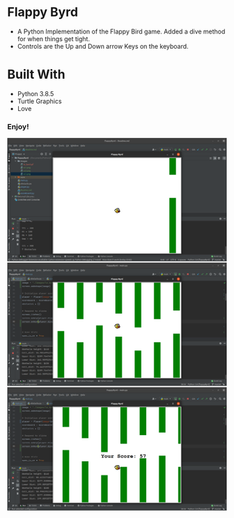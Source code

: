 # Flappy Byrd 

- A Python Implementation of the Flappy Bird game. Added a 
dive method for when things get tight. 
- Controls are the 
Up and Down arrow Keys on the keyboard.
  
# Built With 
- Python 3.8.5
- Turtle Graphics
- Love

### **Enjoy!**

![Screenshot](images/sc1.png?raw=true "Start screen")
![Screenshot](images/sc2.png?raw=true "Basic gameplay")
![Screenshot](images/sc3.png?raw=true "Game over screen")